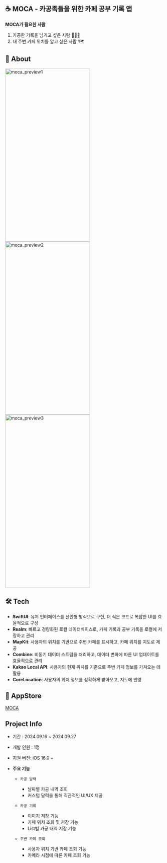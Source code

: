 ## ☕️ MOCA - 카공족들을 위한 카페 공부 기록 앱
**MOCA가 필요한 사람**
1. 카공한 기록을 남기고 싶은 사람 🧑🏻‍💻
2. 내 주변 카페 위치를 알고 싶은 사람 🗺️


## 🤔 About
<img src="https://github.com/user-attachments/assets/aaaef69c-5a8a-4732-a2f3-df2fea8a9db0" alt="moca_preview1" width="270" height="550">
<img src="https://github.com/user-attachments/assets/ceca10e2-6344-4d9d-98a6-814b2e1abc30" alt="moca_preview2" width="270" height="550">
<img src="https://github.com/user-attachments/assets/d45f1a42-f645-43e3-805a-ba79b58eb01e" alt="moca_preview3" width="270" height="550">



## 🛠️ Tech
- **SwiftUI**: 유저 인터페이스를 선언형 방식으로 구현, 더 적은 코드로 복잡한 UI를 효율적으로 구성
- **Realm**: 빠르고 경량화된 로컬 데이터베이스로, 카페 기록과 공부 기록을 로컬에 저장하고 관리
- **MapKit**: 사용자의 위치를 기반으로 주변 카페를 표시하고, 카페 위치를 지도로 제공
- **Combine**: 비동기 데이터 스트림을 처리하고, 데이터 변화에 따른 UI 업데이트를 효율적으로 관리
- **Kakao Local API**: 사용자의 현재 위치를 기준으로 주변 카페 정보를 가져오는 데 활용
- **CoreLocation**: 사용자의 위치 정보를 정확하게 받아오고, 지도에 반영


## 🚀 AppStore
[MOCA](https://apps.apple.com/app/moca-%EC%B9%B4%EA%B3%B5%EC%A1%B1%EB%93%A4%EC%9D%84-%EC%9C%84%ED%95%9C-%EC%B9%B4%ED%8E%98-%EA%B3%B5%EB%B6%80-%EA%B8%B0%EB%A1%9D-%EC%95%B1/id6723889266)



## Project Info
- 기간 : 2024.09.16 ~ 2024.09.27
- 개발 인원 : 1명
- 지원 버전: iOS 16.0 +

- **주요 기능**

  - `카공 달력`
    - 날짜별 카공 내역 조회
    - 커스텀 달력을 통해 직관적인 UI/UX 제공
   
  - `카공 기록`
    - 이미지 저장 기능
    - 카페 위치 조회 및 저장 기능
    - List별 카공 내역 저장 기능
   
  - `주변 카페 조회`
    - 사용자 위치 기반 카페 조회 기능
    - 카메라 시점에 따른 카페 조회 기능
